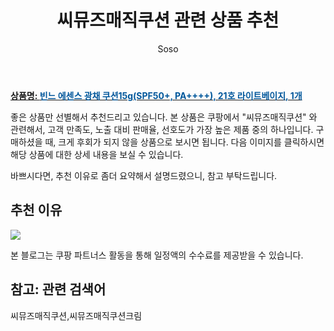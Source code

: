 ﻿---
layout: post
title:  "씨뮤즈매직쿠션 관련 상품 추천"
author: Soso
categories: [ 디지털/가전]
tags: [씨뮤즈매직쿠션,씨뮤즈매직쿠션크림]
image: https://ads-partners.coupang.com/image1/9rrhBRz375-j0kps9poSyUi3FIZozjkXd2u1BHF1EPRMvYuRS2jJ6XnfhObx0pLtBOsYZIf66CAab48gfAH3fEZ4x_0-h8BRqKw_Zmi4cDF4U7VaKo3cEvLGer0q7U-LjnP4mDmMTtbSZ8RA4WhpRgUV7W_6flU9P7uhOFJbQboHPMNxzOxNhjxTW0_0lLHKAB939MgVNDWcTu1T3O52QXUblbMk1mGzBqN_l74u9coOmPMCzJo7ckFplqHG0u2tGmRUd5yp-GTv_IlIMsa580xeflJwjTCSZrjL9XzCwkOO4e09lI6OwJHnFw== 
description: "쿠팡에서 씨뮤즈매직쿠션 관련 상품으로 가장 고객 선호도가 높은 제품 중 하나입니다."
---

<a href="https://link.coupang.com/re/AFFSDP?lptag=AF5673682&pageKey=7655582889&itemId=20381180504&vendorItemId=82877441537&traceid=V0-153-2fe2ad38302d82ce&clickBeacon=AbkvUNaS4-lrRfdRAR9_BmO0fzZzt5T5DFasbES8lkJvNdCoiHZV7cdoQsjHEGKTcYu_E52z7xKndfNLQvgoHhgKG1jsvuik2iZ_8N4x4CsPxPTSNd9n8piTXEeAapIk023kkYb8nlMZX-KgHWFALMIVOzmAFdKbkY-Vg4wmrdLJD-BA0fvt9ykuAD7-NcMKJoQBdkQ4HCTJswoR0L0hJyVMNxnNcVwp3LDPFIwSGLwKX6aedTquxzIeulirwG6RmcH_yXXH9-RPJp_mtkavRI-hQCo-7oq3RWSOZqDnWAY3hu9Os1xQQ78O5fvwDqXwyBoeDbljUAXsmfCxURO-BcXfY6aHS5AiB96L6LkXWHZWJozAzir0Mfu2OQjUrMwe2ISXHuw6sKTaTVGcY4S21zfl_eDRFuvwru-IB1xbJcgDLF9dFOnw7OZJoRCLgAO95NuQmW9hCPQu6kLY-q3pkjmD87nD_SN1AED0zg4TPEiKC4oY72LrzLyN6_K6ummdkOns0aYdb6bM3fYQfAe7Pr631FGRbRY_pxWif1yiWXJvC9Ip2eXpJ7IPkvfI18Lntl1H5UMmpdrK5eRHUu4QzhBF6P-4xqQ6o272B9B9siko4FvffDDx5zoK_wEdzF3UJBgXUb-v01spFG-41RMDfVwEIZfBRZG7nfJozzukxY41re9-LPoly5lHb9bbCr-TNVO1HagGdFZ0ReX0lIVzr9tTgtNt9qXHygPZmVQqmfepoAmlMsw2RoqTVYLgErZ1WLxhCAAbiSmVJfuhmCxNPQnC_-2UjJG7HJdOI9zhSg18R6x4mGeNv30pW17TSWzhEZipXOWE58yFsK_gucnMzhfndEYQ15p4wO0OTHrcDXjVqWxlP34rWTAm3a5BSJKuPYNC9jX4wTHNu0mvsdls4_wP8FGXMQ%3D%3D&requestid=20240206140106900239422482&token=31850C%7CMIXED"><b>상품명: <font color='#01579B'>빈느 에센스 광채 쿠션15g(SPF50+, PA++++), 21호 라이트베이지, 1개</font></b></a>

좋은 상품만 선별해서 추천드리고 있습니다.
본 상품은 쿠팡에서 "씨뮤즈매직쿠션" 와 관련해서, 고객 만족도, 노출 대비 판매율, 선호도가 가장 높은 제품 중의 하나입니다.
구매하셨을 때, 크게 후회가 되지 않을 상품으로 보시면 됩니다. 
다음 이미지를 클릭하시면 해당 상품에 대한 상세 내용을 보실 수 있습니다.

바쁘시다면, 추천 이유로 좀더 요약해서 설명드렸으니, 참고 부탁드립니다.

## 추천 이유 

<a href="https://link.coupang.com/re/AFFSDP?lptag=AF5673682&pageKey=7655582889&itemId=20381180504&vendorItemId=82877441537&traceid=V0-153-2fe2ad38302d82ce&clickBeacon=AbkvUNaS4-lrRfdRAR9_BmO0fzZzt5T5DFasbES8lkJvNdCoiHZV7cdoQsjHEGKTcYu_E52z7xKndfNLQvgoHhgKG1jsvuik2iZ_8N4x4CsPxPTSNd9n8piTXEeAapIk023kkYb8nlMZX-KgHWFALMIVOzmAFdKbkY-Vg4wmrdLJD-BA0fvt9ykuAD7-NcMKJoQBdkQ4HCTJswoR0L0hJyVMNxnNcVwp3LDPFIwSGLwKX6aedTquxzIeulirwG6RmcH_yXXH9-RPJp_mtkavRI-hQCo-7oq3RWSOZqDnWAY3hu9Os1xQQ78O5fvwDqXwyBoeDbljUAXsmfCxURO-BcXfY6aHS5AiB96L6LkXWHZWJozAzir0Mfu2OQjUrMwe2ISXHuw6sKTaTVGcY4S21zfl_eDRFuvwru-IB1xbJcgDLF9dFOnw7OZJoRCLgAO95NuQmW9hCPQu6kLY-q3pkjmD87nD_SN1AED0zg4TPEiKC4oY72LrzLyN6_K6ummdkOns0aYdb6bM3fYQfAe7Pr631FGRbRY_pxWif1yiWXJvC9Ip2eXpJ7IPkvfI18Lntl1H5UMmpdrK5eRHUu4QzhBF6P-4xqQ6o272B9B9siko4FvffDDx5zoK_wEdzF3UJBgXUb-v01spFG-41RMDfVwEIZfBRZG7nfJozzukxY41re9-LPoly5lHb9bbCr-TNVO1HagGdFZ0ReX0lIVzr9tTgtNt9qXHygPZmVQqmfepoAmlMsw2RoqTVYLgErZ1WLxhCAAbiSmVJfuhmCxNPQnC_-2UjJG7HJdOI9zhSg18R6x4mGeNv30pW17TSWzhEZipXOWE58yFsK_gucnMzhfndEYQ15p4wO0OTHrcDXjVqWxlP34rWTAm3a5BSJKuPYNC9jX4wTHNu0mvsdls4_wP8FGXMQ%3D%3D&requestid=20240206140106900239422482&token=31850C%7CMIXED"><img src="https://thumbnail10.coupangcdn.com/thumbnails/remote/q89/image/vendor_inventory/0bea/c31b7bd9a951a10e31857d71271b4d3d103da5be3f91db5b6fa57ccf2b83.png"></a> 

본 블로그는 쿠팡 파트너스 활동을 통해 일정액의 수수료를 제공받을 수 있습니다.

## 참고: 관련 검색어    
씨뮤즈매직쿠션,씨뮤즈매직쿠션크림
